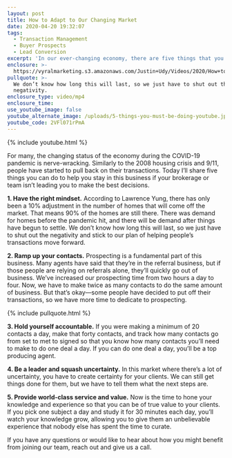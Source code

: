 ```yaml
---
layout: post
title: How to Adapt to Our Changing Market
date: 2020-04-20 19:32:07
tags:
  - Transaction Management
  - Buyer Prospects
  - Lead Conversion
excerpt: 'In our ever-changing economy, there are five things that you need to be doing.'
enclosure: >-
  https://vyralmarketing.s3.amazonaws.com/Justin+Udy/Videos/2020/How+to+Adapt+to+Our+Changing+Market.mp4
pullquote: >-
  We don’t know how long this will last, so we just have to shut out the
  negativity.
enclosure_type: video/mp4
enclosure_time:
use_youtube_image: false
youtube_alternate_image: /uploads/5-things-you-must-be-doing-youtube.jpg
youtube_code: 2VFl071rPmA
---
```


{% include youtube.html %}

For many, the changing status of the economy during the COVID-19 pandemic is nerve-wracking. Similarly to the 2008 housing crisis and 9/11, people have started to pull back on their transactions. Today I’ll share five things you can do to help you stay in this business if your brokerage or team isn’t leading you to make the best decisions.

**1\. Have the right mindset.** According to Lawrence Yung, there has only been a 10% adjustment in the number of homes that will come off the market. That means 90% of the homes are still there. There was demand for homes before the pandemic hit, and there will be demand after things have begun to settle. We don’t know how long this will last, so we just have to shut out the negativity and stick to our plan of helping people’s transactions move forward.

**2\. Ramp up your contacts.** Prospecting is a fundamental part of this business. Many agents have said that they’re in the referral business, but if those people are relying on referrals alone, they’ll quickly go out of business. We’ve increased our prospecting time from two hours a day to four. Now, we have to make twice as many contacts to do the same amount of business. But that’s okay—some people have decided to put off their transactions, so we have more time to dedicate to prospecting.

{% include pullquote.html %}

**3\. Hold yourself accountable.** If you were making a minimum of 20 contacts a day, make that forty contacts, and track how many contacts go from set to met to signed so that you know how many contacts you’ll need to make to do one deal a day. If you can do one deal a day, you’ll be a top producing agent.

**4\. Be a leader and squash uncertainty.** In this market where there’s a lot of uncertainty, you have to create certainty for your clients. We can still get things done for them, but we have to tell them what the next steps are.

**5\. Provide world-class service and value.** Now is the time to hone your knowledge and experience so that you can be of true value to your clients. If you pick one subject a day and study it for 30 minutes each day, you’ll watch your knowledge grow, allowing you to give them an unbelievable experience that nobody else has spent the time to curate.

If you have any questions or would like to hear about how you might benefit from joining our team, reach out and give us a call.